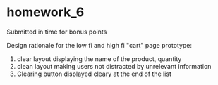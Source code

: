# homework_6

Submitted in time for bonus points 

Design rationale for the low fi and high fi "cart" page prototype:
1. clear layout displaying the name of the product, quantity
2. clean layout making users not distracted by unrelevant information
3. Clearing button displayed cleary at the end of the list

